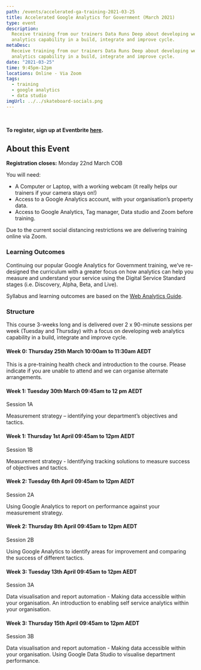 ```yaml
---
path: /events/accelerated-ga-training-2021-03-25
title: Accelerated Google Analytics for Government (March 2021)
type: event
description:
  Receive training from our trainers Data Runs Deep about developing web
  analytics capability in a build, integrate and improve cycle.
metaDesc:
  Receive training from our trainers Data Runs Deep about developing web
  analytics capability in a build, integrate and improve cycle.
date: "2021-03-25"
time: 9:45pm-12pm
locations: Online - Via Zoom
tags:
  - training
  - google analytics
  - data studio
imgUrl: ../../skateboard-socials.png
---
```


<br/>

<!-- TODO: Keep link up to date -->

**To register, sign up at Eventbrite
[here](https://www.eventbrite.com.au/e/accelerated-google-analytics-for-government-tickets-135926085581).**

## About this Event

**Registration closes:** Monday 22nd March COB

You will need:

- A Computer or Laptop, with a working webcam (it really helps our trainers if
  your camera stays on!)
- Access to a Google Analytics account, with your organisation’s property data.
- Access to Google Analytics, Tag manager, Data studio and Zoom before training.

Due to the current social distancing restrictions we are delivering training
online via Zoom.

### Learning Outcomes

Continuing our popular Google Analytics for Government training, we’ve
re-designed the curriculum with a greater focus on how analytics can help you
measure and understand your service using the Digital Service Standard stages
(i.e. Discovery, Alpha, Beta, and Live).

Syllabus and learning outcomes are based on the
[Web Analytics Guide](https://www.dta.gov.au/our-projects/google-analytics-government/web-analytics-agile).

### Structure

This course 3-weeks long and is delivered over 2 x 90-minute sessions per week
(Tuesday and Thursday) with a focus on developing web analytics capability in a
build, integrate and improve cycle.

#### Week 0: Thursday 25th March 10:00am to 11:30am AEDT

This is a pre-training health check and introduction to the course. Please
indicate if you are unable to attend and we can organise alternate arrangements.

#### Week 1: Tuesday 30th March 09:45am to 12 pm AEDT

Session 1A

Measurement strategy – identifying your department’s objectives and tactics.

#### Week 1: Thursday 1st April 09:45am to 12pm AEDT

Session 1B

Measurement strategy - Identifying tracking solutions to measure success of
objectives and tactics.

#### Week 2: Tuesday 6th April 09:45am to 12pm AEDT

Session 2A

Using Google Analytics to report on performance against your measurement
strategy.

#### Week 2: Thursday 8th April 09:45am to 12pm AEDT

Session 2B

Using Google Analytics to identify areas for improvement and comparing the
success of different tactics.

#### Week 3: Tuesday 13th April 09:45am to 12pm AEDT

Session 3A

Data visualisation and report automation - Making data accessible within your
organisation. An introduction to enabling self service analytics within your
organisation.

#### Week 3: Thursday 15th April 09:45am to 12pm AEDT

Session 3B

Data visualisation and report automation - Making data accessible within your
organisation. Using Google Data Studio to visualise department performance.
